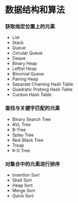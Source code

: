 # 数据结构和算法

### 获取指定位置上的元素
- List
- Stack
- Queue
- Circular Queue
- Deque
- Binary Heap
- Leftist Heap
- Binomial Queue
- Pairing Heap
- Separate Chaining Hash Table
- Quadratic Probing Hash Table
- Cuckoo Hash Table

### 查找与关键字匹配的元素
- Binary Search Tree
- AVL Tree
- B-Tree
- Splay Tree
- Red-Black Tree
- Treap
- K-D Tree

### 对集合中的元素进行排序
- Insertion Sort
- Shell Sort
- Heap Sort
- Merge Sort
- Quick Sort
